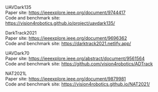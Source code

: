 UAVDark135
<br />Paper site: https://ieeexplore.ieee.org/document/9744417 
<br />Code and benchmark site: https://vision4robotics.github.io/project/uavdark135/

DarkTrack2021
<br />Paper site: https://ieeexplore.ieee.org/document/9696362
<br />Code and benchmark site: https://darktrack2021.netlify.app/

UAVDark70
<br />Paper site: https://ieeexplore.ieee.org/abstract/document/9561564 
<br />Code and benchmark site: https://github.com/vision4robotics/ADTrack

NAT2021L
<br />Paper site: https://ieeexplore.ieee.org/document/9879981
<br />Code and benchmark site: https://vision4robotics.github.io/NAT2021/

